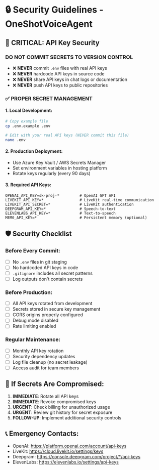 # 🔒 Security Guidelines - OneShotVoiceAgent

## 🚨 CRITICAL: API Key Security

### DO NOT COMMIT SECRETS TO VERSION CONTROL
- ❌ **NEVER** commit `.env` files with real API keys
- ❌ **NEVER** hardcode API keys in source code
- ❌ **NEVER** share API keys in chat logs or documentation
- ❌ **NEVER** push API keys to public repositories

### ✅ PROPER SECRET MANAGEMENT

#### 1. Local Development:
```bash
# Copy example file
cp .env.example .env

# Edit with your real API keys (NEVER commit this file)
nano .env
```

#### 2. Production Deployment:
- Use Azure Key Vault / AWS Secrets Manager
- Set environment variables in hosting platform
- Rotate keys regularly (every 90 days)

#### 3. Required API Keys:
```
OPENAI_API_KEY=sk-proj-*         # OpenAI GPT API
LIVEKIT_API_KEY=*                # LiveKit real-time communication
LIVEKIT_API_SECRET=*             # LiveKit authentication
DEEPGRAM_API_KEY=*               # Speech-to-text
ELEVENLABS_API_KEY=*             # Text-to-speech
MEM0_API_KEY=*                   # Persistent memory (optional)
```

## 🛡️ Security Checklist

### Before Every Commit:
- [ ] No `.env` files in git staging
- [ ] No hardcoded API keys in code
- [ ] `.gitignore` includes all secret patterns
- [ ] Log outputs don't contain secrets

### Before Production:
- [ ] All API keys rotated from development
- [ ] Secrets stored in secure key management
- [ ] CORS origins properly configured
- [ ] Debug mode disabled
- [ ] Rate limiting enabled

### Regular Maintenance:
- [ ] Monthly API key rotation
- [ ] Security dependency updates
- [ ] Log file cleanup (no secret leakage)
- [ ] Access audit for team members

## 🚨 If Secrets Are Compromised:

1. **IMMEDIATE**: Rotate all API keys
2. **IMMEDIATE**: Revoke compromised keys
3. **URGENT**: Check billing for unauthorized usage
4. **URGENT**: Review git history for secret exposure
5. **FOLLOW-UP**: Implement additional security controls

## 📞 Emergency Contacts:
- OpenAI: https://platform.openai.com/account/api-keys
- LiveKit: https://cloud.livekit.io/settings/keys
- Deepgram: https://console.deepgram.com/project/*/api-keys
- ElevenLabs: https://elevenlabs.io/settings/api-keys